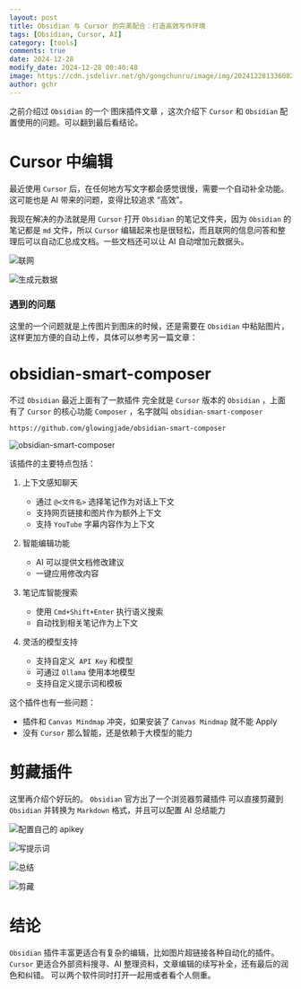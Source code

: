 ```yaml
---
layout: post
title: Obsidian 与 Cursor 的完美配合：打造高效写作环境
tags: [Obsidian, Cursor, AI]
category: [tools]
comments: true
date: 2024-12-28
modify_date: 2024-12-28 00:40:48
image: https://cdn.jsdelivr.net/gh/gongchunru/image/img/20241228133608267.png
author: gchr
---
```


之前介绍过 `Obsidian` 的一个 图床插件文章 ，这次介绍下 `Cursor` 和 `Obsidian` 配置使用的问题。可以翻到最后看结论。

# Cursor 中编辑
最近使用 `Cursor` 后，在任何地方写文字都会感觉很慢，需要一个自动补全功能。这可能也是 AI 带来的问题，变得比较追求 “高效”。

我现在解决的办法就是用 `Cursor` 打开 `Obsidian` 的笔记文件夹，因为 `Obsidian` 的笔记都是 `md` 文件，所以 `Cursor` 编辑起来也是很轻松，而且联网的信息问答和整理后可以自动汇总成文档。一些文档还可以让 AI 自动增加元数据头。

![联网](https://cdn.jsdelivr.net/gh/gongchunru/image/img/20241227235108673.png)

![生成元数据](https://cdn.jsdelivr.net/gh/gongchunru/image/img/20241227235159879.png)


### 遇到的问题
这里的一个问题就是上传图片到图床的时候，还是需要在 `Obsidian` 中粘贴图片，这样更加方便的自动上传，具体可以参考另一篇文章：

# obsidian-smart-composer
不过 `Obsidian` 最近上面有了一款插件 完全就是 `Cursor` 版本的 `Obsidian` ，上面有了 `Cursor` 的核心功能 `Composer` ，名字就叫 `obsidian-smart-composer`

```
https://github.com/glowingjade/obsidian-smart-composer
```

![obsidian-smart-composer](https://cdn.jsdelivr.net/gh/gongchunru/image/img/20241228113106589.png)

该插件的主要特点包括：

1. 上下文感知聊天
   - 通过 `@<文件名>` 选择笔记作为对话上下文
   - 支持网页链接和图片作为额外上下文
   - 支持 `YouTube` 字幕内容作为上下文

2. 智能编辑功能
   - AI 可以提供文档修改建议
   - 一键应用修改内容

3. 笔记库智能搜索
   - 使用 `Cmd+Shift+Enter` 执行语义搜索
   - 自动找到相关笔记作为上下文

4. 灵活的模型支持
   - 支持自定义` API Key` 和模型
   - 可通过 `Ollama` 使用本地模型
   - 支持自定义提示词和模板

这个插件也有一些问题：
* 插件和 `Canvas Mindmap` 冲突，如果安装了 `Canvas Mindmap` 就不能 Apply
* 没有 `Cursor` 那么智能，还是依赖于大模型的能力

# 剪藏插件
这里再介绍个好玩的。
`Obsidian` 官方出了一个浏览器剪藏插件 可以直接剪藏到 `Obsidian` 并转换为 `Markdown` 格式，并且可以配置 AI 总结能力

![ 配置自己的 apikey](https://cdn.jsdelivr.net/gh/gongchunru/image/img/20241228004006169.png)

![写提示词 ](https://cdn.jsdelivr.net/gh/gongchunru/image/img/20241228004011767.png)


![ 总结 ](https://cdn.jsdelivr.net/gh/gongchunru/image/img/20241228004017581.png)

![ 剪藏 ](https://cdn.jsdelivr.net/gh/gongchunru/image/img/20241228004023536.png)

# 结论
 `Obsidian` 插件丰富更适合有复杂的编辑，比如图片超链接各种自动化的插件。
 `Cursor` 更适合外部资料搜寻、AI 整理资料，文章编辑的续写补全，还有最后的润色和纠错。
 可以两个软件同时打开一起用或者看个人侧重。